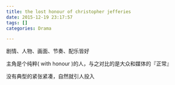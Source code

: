 ```yaml
---
title: the lost honour of christopher jefferies
date: 2015-12-19 23:17:57
tags: []
categories: Drama

---
```


剧情、人物、画面、节奏、配乐皆好

主角是个纯粹( with honour )的人，与之对比的是大众和媒体的『正常』

没有典型的紧张紧凑，自然就引人投入
